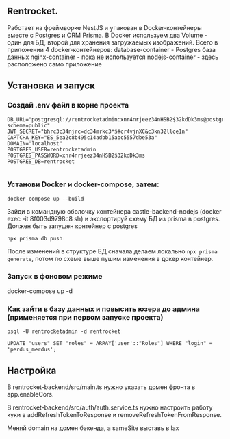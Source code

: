 ## Rentrocket.
Работает на фреймворке NestJS и упакован в Docker-контейнеры вместе с Postgres и ORM Prisma.
В Docker используем два Volume - один для БД, второй для хранения загружаемых изображений.
Всего в приложении 4 docker-контейнеров:
database-container - Postgres база данных
nginx-container - пока не используется
nodejs-container - здесь расположено само приложение




## Установка и запуск
### Создай .env файл в корне проекта
```
DB_URL="postgresql://rentrocketadmin:xnr4nrjeez34nHSB2$32kdDk3ms@postgres:5432/rentrocket?schema=public"
JWT_SECRET="bhrc3c34njrc=dc34mrkc3*$#cr4vjnXC&c3kn32llce1n"
CAPTCHA_KEY="ES_5ea2c8b495c14adbb15abc5557dbe53a"
DOMAIN="localhost"
POSTGRES_USER=rentrocketadmin
POSTGRES_PASSWORD=xnr4nrjeez34nHSB2$32kdDk3ms
POSTGRES_DB=rentrocket


```


### Установи Docker и docker-compose, затем:
```
docker-compose up --build
```

Зайди в командную оболочку контейнера castle-backend-nodejs (docker exec -it 8f003d9798c8 sh) и экспортируй схему БД из prisma в postgres.
Должен быть запущен контейнер с postgres
```
npx prisma db push
```

После изменений в структуре БД сначала делаем локально ```npx prisma generate```, потом по схеме выше пушим изменения в докер контейнер.


### Запуск в фоновом режиме 
docker-compose up -d


### Как зайти в базу данных и повысить юзера до админа (применяется при первом запуске проекта)
```
psql -U rentrocketadmin -d rentrocket
```

```
UPDATE "users" SET "roles" = ARRAY['user'::"Roles"] WHERE "login" = 'perdus_merdus';
```

## Настройка

В rentrocket-backend/src/main.ts нужно указать домен фронта в app.enableCors.

В rentrocket-backend/src/auth/auth.service.ts нужно настроить работу куки в addRefreshTokenToResponse и removeRefreshTokenFromResponse.

Меняй domain на домен бэкенда, а sameSite выставь в lax


